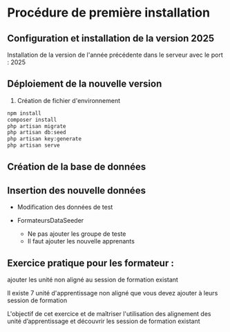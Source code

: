 # Procédure de première installation 

## Configuration et installation de la version 2025 

Installation de la version de l'année précédente dans le serveur avec le port : 2025

## Déploiement de la nouvelle version 

1. Création de fichier d'environnement


````bash
npm install
composer install
php artisan migrate
php artisan db:seed
php artisan key:generate
php artisan serve
````


## Création de la base de données 


## Insertion des nouvelle données 

- Modification des données de test 

- FormateursDataSeeder
  - Ne pas ajouter les groupe de teste
  - Il faut ajouter les nouvelle apprenants


## Exercice pratique pour les formateur : 

ajouter les unité non aligné au session de formation existant 

Il existe 7 unité d'apprentissage non aligné que vous devez ajouter à leurs session de formation

L'objectif de cet exercice et de maîtriser l'utilisation des alignement des unité d’apprentissage et découvrir les session de formation existant